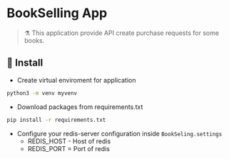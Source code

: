 # **BookSelling App**

> :alembic: This application provide API create purchase requests for some books.


## :construction: Install

*  Create virtual enviroment for application

```sh
python3 -m venv myvenv
```

* Download packages from requirements.txt

```sh
pip install -r requirements.txt
```

* Configure your redis-server configuration inside `BookSeling.settings`
    * REDIS_HOST - Host of redis
    * REDIS_PORT = Port of redis
